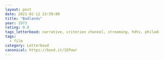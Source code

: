 ```yaml
---
layout: post 
date: 2021-02-12 23:59:00
title: "Badlands"
year: 1973
rating: 0.8
tags_letterboxd: narrative, criterion channel, streaming, hdtv, philadelphia, leah
tags:
  - film
category: Letterboxd
canonical: https://boxd.it/1EPawr
---
```

